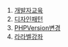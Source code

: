 1. [개발자교육](https://jhjjang.github.io/php/developer_edu)
2. [디자인패턴](https://jhjjang.github.io/php/design_patten)
3. [PHPVersion변경](https://jhjjang.github.io/php/change_php_version)
4. [라라벨강좌](https://jhjjang.github.io/php/laravel/)
